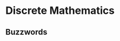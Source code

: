 # Discrete Mathematics

## Buzzwords

<Buzzword text="Combinatorics"/>
<Buzzword text="Graph Theory"/>
<Buzzword text="Set Theory"/>
<Buzzword text="Game Theory"/>
<Buzzword text="Discretization"/>
<Buzzword text="Finite Difference Calculus"/>
